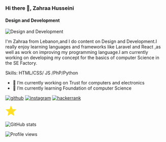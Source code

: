 ### Hi there 👋, Zahraa Husseini
#### Design and Development
![Design and Development]([https://github.com/zahraahusseini](https://github.com/zahraahusseini/zahraahusseini/blob/main/cover2.jpg))

I'm Zahraa from Lebanon,and I do content on Design and Development.I really enjoy learning languages and frameworks like Laravel and React ,as well as work on improving my programming language.I am currently working on developing my concept for the basics of computer Science in the SE Factory.

Skills: HTML/CSS/ JS /PhP/Python

- 🔭 I’m currently working on Trust for computers and electronics 
- 🌱 I’m currently learning Foundation of computer Science 


[<img src='https://cdn.jsdelivr.net/npm/simple-icons@3.0.1/icons/github.svg' alt='github' height='40'>](https://github.com/zahraahusseini)  [<img src='https://cdn.jsdelivr.net/npm/simple-icons@3.0.1/icons/instagram.svg' alt='instagram' height='40'>](https://www.instagram.com/zahraa.husseini.35/)  [<img src='https://cdn.jsdelivr.net/npm/simple-icons@3.0.1/icons/hackerrank.svg' alt='hackerrank' height='40'>](https://www.hackerrank.com/zahraahusseini91?hr_r=1https://www.hackerrank.com/zahraahusseini91?hr_r=1https://www.hackerrank.com/zahraahusseini91?hr_r=1)  

<a href='https://stars.github.com/'><img src='https://raw.githubusercontent.com/acervenky/animated-github-badges/master/assets/starbadge.gif' width='35' height='35'></a> 

![GitHub stats](https://github-readme-stats.vercel.app/api?username=zahraahusseini&show_icons=true)  

![Profile views](https://gpvc.arturio.dev/zahraahusseini)  


